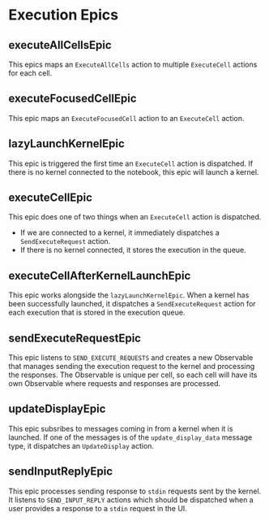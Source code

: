 # Execution Epics

## executeAllCellsEpic

This epics maps an `ExecuteAllCells` action to multiple `ExecuteCell` actions for each cell.

## executeFocusedCellEpic

This epic maps an `ExecuteFocusedCell` action to an `ExecuteCell` action.

## lazyLaunchKernelEpic

This epic is triggered the first time an `ExecuteCell` action is dispatched. If there is no kernel connected to the notebook, this epic will launch a kernel.

## executeCellEpic

This epic does one of two things when an `ExecuteCell` action is dispatched.

- If we are connected to a kernel, it immediately dispatches a `SendExecuteRequest` action.
- If there is no kernel connected, it stores the execution in the queue.

## executeCellAfterKernelLaunchEpic

This epic works alongside the `lazyLaunchKernelEpic`. When a kernel has been successfully launched, it dispatches a `SendExecuteRequest` action for each execution that is stored in the execution queue.

## sendExecuteRequestEpic

This epic listens to `SEND_EXECUTE_REQUESTS` and creates a new Observable that manages sending the execution request to the kernel and processing the responses. The Observable is unique per cell, so each cell will have its own Observable where requests and responses are processed.

## updateDisplayEpic

This epic subsribes to messages coming in from a kernel when it is launched. If one of the messages is of the `update_display_data` message type, it dispatches an `UpdateDisplay` action.

## sendInputReplyEpic

This epic processes sending response to `stdin` requests sent by the kernel. It listens to `SEND_INPUT_REPLY` actions which should be dispatched when a user provides a response to a `stdin` request in the UI.
